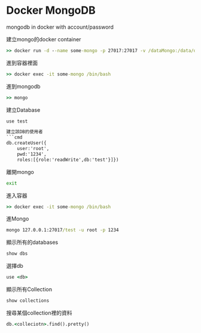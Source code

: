 ﻿# Docker MongoDB

mongodb in docker with account/password

建立mongo的docker container

```cmd
>> docker run -d --name some-mongo -p 27017:27017 -v /dataMongo:/data/db mongo
```

進到容器裡面

```cmd
>> docker exec -it some-mongo /bin/bash
```

進到mongodb

```cmd
>> mongo
```

建立Database

```cmd
use test

建立該DB的使用者
```cmd
db.createUser({
    user:'root',
    pwd:'1234',
    roles:[{role:'readWrite',db:'test'}]})
```

離開mongo

```cmd
exit
```

進入容器

```cmd
>> docker exec -it some-mongo /bin/bash
```

進Mongo

```cmd
mongo 127.0.0.1:27017/test -u root -p 1234
```

顯示所有的databases

```cmd
show dbs
```

選擇db

```cmd
use <db>
```

顯示所有Collection

```cmd
show collections
```

搜尋某個collection裡的資料

```cmd
db.<colleciotn>.find().pretty()
```
